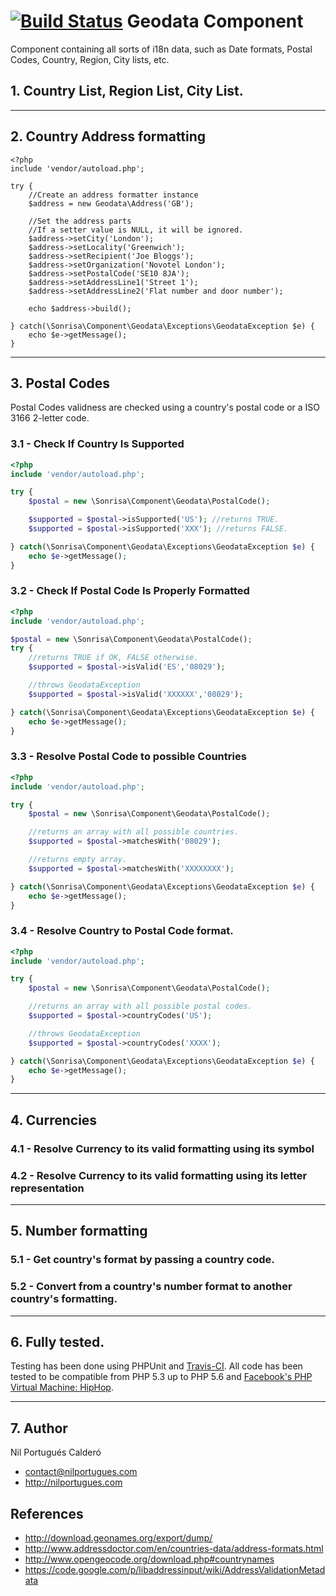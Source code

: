 [![Build Status](https://travis-ci.org/sonrisa/geodata-component.png)](https://travis-ci.org/sonrisa/geodata-component) Geodata Component
=================

Component containing all sorts of i18n data, such as Date formats, Postal Codes, Country, Region, City lists, etc.

<a name="block1"></a>
## 1. Country List, Region List, City List.

---

<a name="block2"></a>
## 2. Country Address formatting

```
<?php
include 'vendor/autoload.php';

try {
    //Create an address formatter instance
    $address = new Geodata\Address('GB');

    //Set the address parts
    //If a setter value is NULL, it will be ignored.
    $address->setCity('London');
    $address->setLocality('Greenwich');
    $address->setRecipient('Joe Bloggs');
    $address->setOrganization('Novotel London');
    $address->setPostalCode('SE10 8JA');
    $address->setAddressLine1('Street 1');
    $address->setAddressLine2('Flat number and door number');

    echo $address->build();

} catch(\Sonrisa\Component\Geodata\Exceptions\GeodataException $e) {
    echo $e->getMessage();
}

```

---

<a name="block3"></a>
## 3. Postal Codes

Postal Codes validness are checked using a country's postal code or a ISO 3166 2-letter code.

<a name="block31"></a>
### 3.1 - Check If Country Is Supported

```php
<?php
include 'vendor/autoload.php';

try {
    $postal = new \Sonrisa\Component\Geodata\PostalCode();

    $supported = $postal->isSupported('US'); //returns TRUE.
    $supported = $postal->isSupported('XXX'); //returns FALSE.

} catch(\Sonrisa\Component\Geodata\Exceptions\GeodataException $e) {
    echo $e->getMessage();
}
```

<a name="block32"></a>
### 3.2 - Check If Postal Code Is Properly Formatted

```php
<?php
include 'vendor/autoload.php';

$postal = new \Sonrisa\Component\Geodata\PostalCode();
try {
    //returns TRUE if OK, FALSE otherwise.
    $supported = $postal->isValid('ES','08029');

    //throws GeodataException
    $supported = $postal->isValid('XXXXXX','08029');

} catch(\Sonrisa\Component\Geodata\Exceptions\GeodataException $e) {
    echo $e->getMessage();
}
```

<a name="block33"></a>
### 3.3 - Resolve Postal Code to possible Countries

```php
<?php
include 'vendor/autoload.php';

try {
    $postal = new \Sonrisa\Component\Geodata\PostalCode();

    //returns an array with all possible countries.
    $supported = $postal->matchesWith('08029');

    //returns empty array.
    $supported = $postal->matchesWith('XXXXXXXX');

} catch(\Sonrisa\Component\Geodata\Exceptions\GeodataException $e) {
    echo $e->getMessage();
}
```

<a name="block34"></a>
### 3.4 - Resolve Country to Postal Code format.

```php
<?php
include 'vendor/autoload.php';

try {
    $postal = new \Sonrisa\Component\Geodata\PostalCode();

    //returns an array with all possible postal codes.
    $supported = $postal->countryCodes('US');

    //throws GeodataException
    $supported = $postal->countryCodes('XXXX');

} catch(\Sonrisa\Component\Geodata\Exceptions\GeodataException $e) {
    echo $e->getMessage();
}
```

---

<a name="block4"></a>
## 4. Currencies

<a name="block41"></a>
### 4.1 - Resolve Currency to its valid formatting using its symbol

<a name="block42"></a>
### 4.2 - Resolve Currency to its valid formatting using its letter representation

---

<a name="block5"></a>
## 5. Number formatting

<a name="block51"></a>
### 5.1 - Get country's format by passing a country code.

<a name="block52"></a>
### 5.2 - Convert from a country's number format to another country's formatting.

---

<a name="block6"></a>
## 6. Fully tested.
Testing has been done using PHPUnit and [Travis-CI](https://travis-ci.org). All code has been tested to be compatible from PHP 5.3 up to PHP 5.6 and [Facebook's PHP Virtual Machine: HipHop](http://hiphop-php.com).

---

<a name="block7"></a>
## 7. Author
Nil Portugués Calderó
 - <contact@nilportugues.com>
 - http://nilportugues.com

<a name="references"></a>
## References

- http://download.geonames.org/export/dump/
- http://www.addressdoctor.com/en/countries-data/address-formats.html
- http://www.opengeocode.org/download.php#countrynames
- https://code.google.com/p/libaddressinput/wiki/AddressValidationMetadata